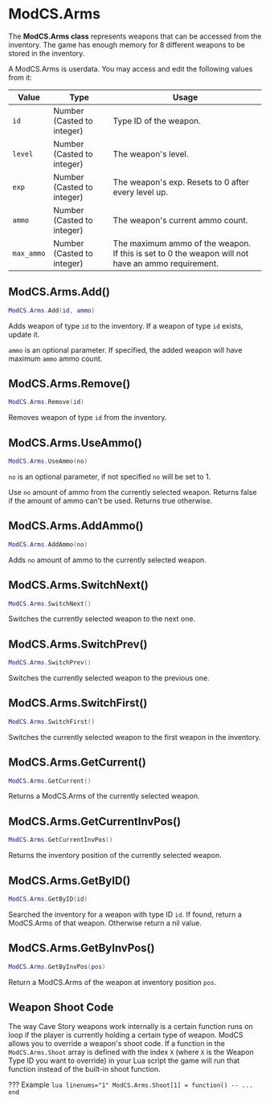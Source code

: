 # ModCS.Arms

The **ModCS.Arms class** represents weapons that can be accessed from the inventory. The game has enough memory for 8 different weapons to be stored in the inventory.

A ModCS.Arms is userdata. You may access and edit the following values from it:

| Value           | Type                                 | Usage                                                        |
| --------------- | ------------------------------------ | ------------------------------------------------------------ |
| `id`           | Number (Casted to integer) | Type ID of the weapon.                |
| `level`         | Number (Casted to integer) | The weapon's level.                     |
| `exp`         | Number (Casted to integer) | The weapon's exp. Resets to 0 after every level up. |
| `ammo`         | Number (Casted to integer) | The weapon's current ammo count. |
| `max_ammo`    | Number (Casted to integer) | The maximum ammo of the weapon. If this is set to 0 the weapon will not have an ammo requirement. |

## ModCS.Arms.Add()

```lua
ModCS.Arms.Add(id, ammo)
```

Adds weapon of type `id` to the inventory. If a weapon of type `id` exists, update it.

`ammo` is an optional parameter. If specified, the added weapon will have maximum `ammo` ammo count.

## ModCS.Arms.Remove()

```lua
ModCS.Arms.Remove(id)
```

 Removes weapon of type `id` from the inventory.

## ModCS.Arms.UseAmmo()

```lua
ModCS.Arms.UseAmmo(no)
```

`no` is an optional parameter, if not specified `no` will be set to 1.

Use `no` amount of ammo from the currently selected weapon. Returns false if the amount of ammo can't be used. Returns true otherwise.

## ModCS.Arms.AddAmmo()

```lua
ModCS.Arms.AddAmmo(no)
```

 Adds `no` amount of ammo to the currently selected weapon.

## ModCS.Arms.SwitchNext()

```lua
ModCS.Arms.SwitchNext()
```

Switches the currently selected weapon to the next one.

## ModCS.Arms.SwitchPrev()

```lua
ModCS.Arms.SwitchPrev()
```

Switches the currently selected weapon to the previous one.

## ModCS.Arms.SwitchFirst()

```lua
ModCS.Arms.SwitchFirst()
```

Switches the currently selected weapon to the first weapon in the inventory.

## ModCS.Arms.GetCurrent()

```lua
ModCS.Arms.GetCurrent()
```

Returns a ModCS.Arms of the currently selected weapon.

## ModCS.Arms.GetCurrentInvPos()

```lua
ModCS.Arms.GetCurrentInvPos()
```

Returns the inventory position of the currently selected weapon.

## ModCS.Arms.GetByID()

```lua
ModCS.Arms.GetByID(id)
```

Searched the inventory for a weapon with type ID `id`. If found, return a ModCS.Arms of that weapon. Otherwise return a nil value.

## ModCS.Arms.GetByInvPos()

```lua
ModCS.Arms.GetByInvPos(pos)
```

Return a ModCS.Arms of the weapon at inventory position `pos`.

## Weapon Shoot Code

The way Cave Story weapons work internally is a certain function runs on loop if the player is currently holding a certain type of weapon. ModCS allows you to override a weapon's shoot code. If a function in the `ModCS.Arms.Shoot` array is defined with the index `X` (where `X` is the Weapon Type ID you want to override) in your Lua script the game will run that function instead of the built-in shoot function.

??? Example
	```lua linenums="1"
	ModCS.Arms.Shoot[1] = function()
		-- ...
	end
	```

